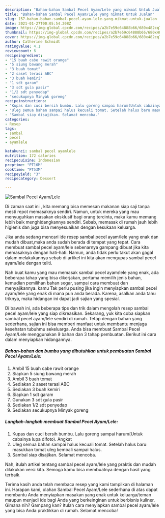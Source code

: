```yaml
---
description: "Bahan-bahan Sambal Pecel Ayam/Lele yang nikmat Untuk Jualan"
title: "Bahan-bahan Sambal Pecel Ayam/Lele yang nikmat Untuk Jualan"
slug: 157-bahan-bahan-sambal-pecel-ayam-lele-yang-nikmat-untuk-jualan
date: 2021-01-27T00:05:54.208Z
image: https://img-global.cpcdn.com/recipes/a2b7e59c64888b66/680x482cq70/sambal-pecel-ayamlele-foto-resep-utama.jpg
thumbnail: https://img-global.cpcdn.com/recipes/a2b7e59c64888b66/680x482cq70/sambal-pecel-ayamlele-foto-resep-utama.jpg
cover: https://img-global.cpcdn.com/recipes/a2b7e59c64888b66/680x482cq70/sambal-pecel-ayamlele-foto-resep-utama.jpg
author: Catherine Schmidt
ratingvalue: 4.1
reviewcount: 6
recipeingredient:
- "15 buah cabe rawit orange"
- "5 siung bawang merah"
- "3 buah tomat"
- "2 saset terasi ABC"
- "3 buah kemiri"
- "1 sdt garam"
- "3 sdt gula pasir"
- "1/2 sdt penyedap"
- "secukupnya Minyak goreng"
recipeinstructions:
- "Kupas dan cuci bersih bumbu. Lalu goreng sampai harum(Untuk cabainya lupa difoto). Angkat"
- "Uleg semua bahan sampai halus kecuali tomat. Setelah halus baru masukkan tomat uleg kembali sampai halus."
- "Sambal siap disajikan. Selamat mencoba."
categories:
- Resep
tags:
- sambal
- pecel
- ayamlele

katakunci: sambal pecel ayamlele 
nutrition: 172 calories
recipecuisine: Indonesian
preptime: "PT16M"
cooktime: "PT53M"
recipeyield: "3"
recipecategory: Dessert

---
```



![Sambal Pecel Ayam/Lele](https://img-global.cpcdn.com/recipes/a2b7e59c64888b66/680x482cq70/sambal-pecel-ayamlele-foto-resep-utama.jpg)

Di zaman  saat ini , kita memang bisa memesan makanan siap saji tanpa mesti repot memasaknya sendiri. Namun, untuk mereka yang mau menyuguhkan masakan eksklusif bagi orang tercinta, maka kamu memang lebih baik menghidangkannya sendiri. Sebab, memasak di rumah jauh lebih higienis dan juga bisa menyesuaikan dengan kesukaan keluarga.

Jika anda sedang mencari ide resep sambal pecel ayam/lele yang enak dan mudah dibuat,maka anda sudah berada di tempat yang tepat. Cara membuat sambal pecel ayam/lele  sebenarnya gampang dibuat jika kita memasaknya dengan hati-hati. Namun, anda tidak perlu takut akan gagal dalam melakukannya 
sebab di artikel ini kita akan mengupas sambal pecel ayam/lele dengan teliti.  



Nah buat kamu yang mau memasak sambal pecel ayam/lele yang enak, ada beberapa tahap yang bisa dikerjakan, pertama memilih jenis bahan, kemudian pemilihan bahan segar, sampai cara membuat dan menyajikannya. kamu Tak perlu pusing jika ingin menyiapkan sambal pecel ayam/lele yang enak di mana pun anda berada. Karena, asalkan anda  tahu triknya, maka hidangan ini dapat jadi sajian yang spesial.

Di bawah ini, ada beberapa tips dan trik dalam mengolah resep sambal pecel ayam/lele yang siap dikreasikan. Sekarang, yuk kita coba siapkan sambal pecel ayam/lele sendiri di rumah. Tetap dengan bahan yang sederhana, sajian ini bisa memberi manfaat untuk membantu menjaga kesehatan tubuhmu sekeluarga. Anda bisa membuat Sambal Pecel Ayam/Lele menggunakan 9 bahan dan 3 tahap pembuatan. Berikut ini cara dalam menyiapkan hidangannya.

<!--inarticleads1-->

##### Bahan-bahan dan bumbu yang dibutuhkan untuk pembuatan Sambal Pecel Ayam/Lele:

1. Ambil 15 buah cabe rawit orange
1. Siapkan 5 siung bawang merah
1. Ambil 3 buah tomat
1. Sediakan 2 saset terasi ABC
1. Sediakan 3 buah kemiri
1. Siapkan 1 sdt garam
1. Gunakan 3 sdt gula pasir
1. Sediakan 1/2 sdt penyedap
1. Sediakan secukupnya Minyak goreng




<!--inarticleads2-->

##### Langkah-langkah membuat Sambal Pecel Ayam/Lele:

1. Kupas dan cuci bersih bumbu. Lalu goreng sampai harum(Untuk cabainya lupa difoto). Angkat
1. Uleg semua bahan sampai halus kecuali tomat. Setelah halus baru masukkan tomat uleg kembali sampai halus.
1. Sambal siap disajikan. Selamat mencoba.




Nah, itulah artikel tentang  sambal pecel ayam/lele  yang praktis dan mudah dilakukan versi kita. Semoga kamu bisa membuatnya dengan hasil yang terbaik. 

Terima kasih anda telah membaca resep yang kami tampilkan di halaman ini. Harapan kami, olahan  Sambal Pecel Ayam/Lele sederhana di atas dapat membantu Anda menyiapkan masakan yang enak untuk keluarga/teman maupun menjadi ide bagi Anda yang berkeinginan untuk berbisnis kuliner. Gimana nih? Gampang kan? Itulah cara menyiapkan sambal pecel ayam/lele yang bisa Anda praktikkan di rumah. Selamat mencoba!

